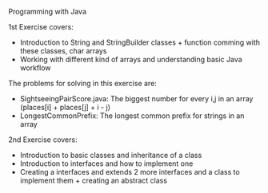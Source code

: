 Programming with Java

1st Exercise covers:
  - Introduction to String and StringBuilder classes + function comming with these classes, char arrays
  - Working with different kind of arrays and understanding basic Java workflow

  The problems for solving in this exercise are:
  - SightseeingPairScore.java: The biggest number for every i,j in an array (places[i] + places[j] + i - j)
  - LongestCommonPrefix: The longest common prefix for strings in an array

2nd Exercise covers:
  - Introduction to basic classes and inheritance of a class
  - Introduction to interfaces and how to implement one
  - Creating a interfaces and extends 2 more interfaces and a class to implement them + creating an abstract class

